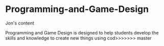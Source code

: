# Programming-and-Game-Design


Jon's content

Programming and Game Design is designed to help students develop the skills and knowledge to create new things using cod>>>>>>> master
